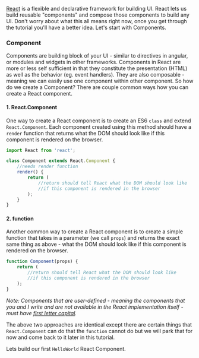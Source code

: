 [React](https://reactjs.org) is a flexible and declarative framework for building UI. React lets us build reusable "components" and compose those components to build any UI. Don't worry about what this all means right now, once you get through the tutorial you'll have a better idea. Let's start with Components.

### Component 

Components are building block of your UI - similar to directives in angular, or modules and widgets in other frameworks. Components in React are more or less self sufficient in that they constitute the presentation (HTML) as well as the behavior (eg. event handlers). They are also composable - meaning we can easily use one component within other component. So how do we create a Component? There are couple common ways how you can create a React component.

#### 1. React.Component

One way to create a React component is to create an ES6 `class` and extend `React.Component`. Each component created using this method should have a `render` function that returns what the DOM should look like if this component is rendered on the browser.

```jsx
import React from 'react';

class Component extends React.Component {
    //needs render function
    render() {
        return (
            //return should tell React what the DOM should look like
            //if this component is rendered in the browser
        );
    }
}
```

#### 2. function
Another common way to create a React component is to create a simple function that takes in a parameter (we call `props`) and returns the exact same thing as above - what the DOM should look like if this component is rendered on the browser.

```jsx
function Component(props) {
    return (
        //return should tell React what the DOM should look like
        //if this component is rendered in the browser
    );
}
```
*Note: Components that are user-defined - meaning the components that you and I write and are not available in the React implementation itself - must have [first letter capital](https://reactjs.org/docs/jsx-in-depth.html#user-defined-components-must-be-capitalized).*

The above two approaches are identical except there are certain things that `React.Component` can do that the `function` cannot do but we will park that for now and come back to it later in this tutorial.

Lets build our first `HelloWorld` React Component.
